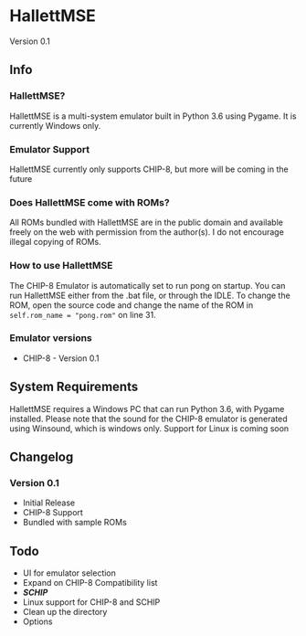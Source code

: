# HallettMSE
Version 0.1

## Info

### HallettMSE?
HallettMSE is a multi-system emulator built in Python 3.6 using Pygame. It is currently Windows only.

### Emulator Support
HallettMSE currently only supports CHIP-8, but more will be coming in the future

### Does HallettMSE come with ROMs?
All ROMs bundled with HallettMSE are in the public domain and available freely on the web with permission from the author(s). I do not encourage illegal copying of ROMs.

### How to use HallettMSE
The CHIP-8 Emulator is automatically set to run pong on startup. You can run HallettMSE either from the .bat file, or through the IDLE.
To change the ROM, open the source code and change the name of the ROM in `self.rom_name = "pong.rom"` on line 31.

### Emulator versions
- CHIP-8 - Version 0.1

## System Requirements
HallettMSE requires a Windows PC that can run Python 3.6, with Pygame installed.
Please note that the sound for the CHIP-8 emulator is generated using Winsound, which is windows only.
Support for Linux is coming soon

## Changelog

### Version 0.1
- Initial Release
- CHIP-8 Support
- Bundled with sample ROMs

## Todo
- UI for emulator selection
- Expand on CHIP-8 Compatibility list
- **_SCHIP_**
- Linux support for CHIP-8 and SCHIP
- Clean up the directory
- Options